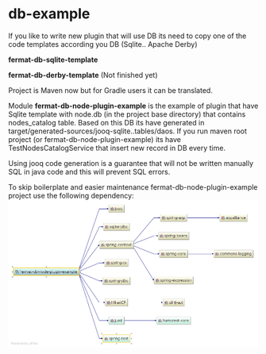 # db-example

If you like to write new plugin that will use DB its need to copy one of the code templates according you DB (Sqlite.. Apache Derby)

**fermat-db-sqlite-template**

**fermat-db-derby-template** (Not finished yet)

Project is Maven now but for Gradle users it can be translated.

Module **fermat-db-node-plugin-example** is the example of plugin that have Sqlite template with node.db (in the project base directory) that contains nodes_catalog table.
Based on this DB its have generated in target/generated-sources/jooq-sqlite..tables/daos.
If you run maven root project (or fermat-db-node-plugin-example) its have TestNodesCatalogService that insert new record in DB every time.

Using jooq code generation is a guarantee that will not be written manually SQL in java code and this will prevent SQL errors.

To skip boilerplate and easier maintenance fermat-db-node-plugin-example project use the following dependency:
![Package Dependency](https://github.com/sytolk/db-example/blob/master/doc/diagram.png)





